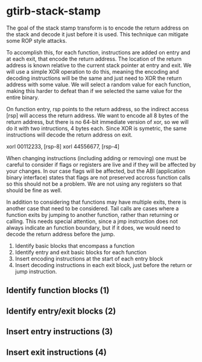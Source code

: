 # gtirb-stack-stamp

The goal of the stack stamp transform is to encode the return address on the
stack and decode it just before it is used.  This technique can mitigate some
ROP style attacks.

To accomplish this, for each function, instructions are added on entry and at
each exit, that encode the return address.  The location of the return address
is known relative to the current stack pointer at entry and exit.  We will use
a simple XOR operation to do this, meaning the encoding and decoding
instructions will be the same and just need to XOR the return address with some
value.  We will select a random value for each function, making this harder to
defeat than if we selected the same value for the entire binary.

On function entry, rsp points to the return address, so the indirect access
[rsp] will access the return address.  We want to encode all 8 bytes of the
return address, but there is no 64-bit immediate version of xor, so we will do
it with two intructions, 4 bytes each.  Since XOR is symetric, the same
instructions will decode the return address on exit.

  xorl 00112233, [rsp-8]
  xorl 44556677, [rsp-4]

When changing instructions (including adding or removing) one must be careful to
consider if flags or registers are live and if they will be affected by your
changes.  In our case flags will be affected, but the ABI (application binary
interface) states that flags are not preserved accross function calls so this
should not be a problem.  We are not using any registers so that should be fine
as well.

In addition to considering that functions may have multiple exits, there is
another case that need to be considered.  Tail calls are cases where a function
exits by jumping to another function, rather than returning or calling.  This
needs special attention, since a jmp instruction does not always indicate an
function boundary, but if it does, we would need to decode the return address
before the jump.

  1. Identify basic blocks that encompass a function
  2. Identify entry and exit basic blocks for each function
  3. Insert encoding instructions at the start of each entry block
  4. Insert decoding instructions in each exit block, just before the return or
      jump instruction.

## Identify function blocks (1)

## Identify entry/exit blocks (2)

## Insert entry instructions (3)

## Insert exit instructions (4)



